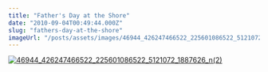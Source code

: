 ```yaml
---
title: "Father's Day at the Shore"
date: "2010-09-04T00:49:44.000Z"
slug: "fathers-day-at-the-shore"
imageUrl: "/posts/assets/images/46944_426247466522_225601086522_5121072_1887626_n2.jpg"
---
```


[![](http://stonino.files.wordpress.com/2011/05/46944_426247466522_225601086522_5121072_1887626_n2.jpg?resize=490%2C693 "46944_426247466522_225601086522_5121072_1887626_n(2)")](http://stonino.files.wordpress.com/2011/05/46944_426247466522_225601086522_5121072_1887626_n2.jpg)